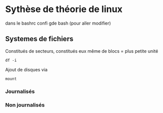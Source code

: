 # Sythèse de théorie de linux

dans le bashrc confi gde bash (pour aller modifier)


## Systemes de fichiers

Constitués de secteurs, constitués eux même de blocs = plus petite unité 

```
df -i
```

Ajout de disques via

```
mount
```



### Journalisés 



### Non journalisés
